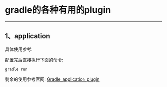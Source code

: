 # gradle的各种有用的plugin

---

## 1、application

具体使用参考: []()

配置完后直接执行下面的命令: 

```
gradle run
```

剩余的使用参考官网: [Gradle_application_plugin](剩余的配置参考官网：https://docs.gradle.org/current/userguide/application_plugin.html)
